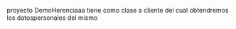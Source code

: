 proyecto DemoHerenciaaa tiene como clase a cliente del cual obtendremos los datospersonales del mismo
